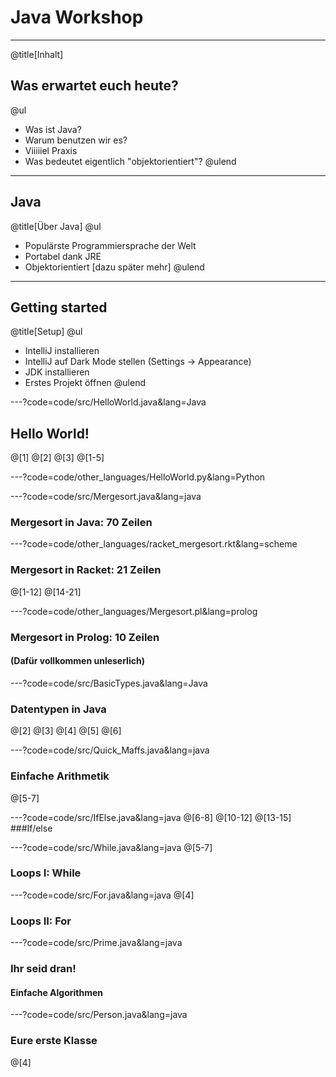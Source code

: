 # Java Workshop

---
@title[Inhalt]
## Was erwartet euch heute?

@ul
- Was ist Java?
- Warum benutzen wir es?
- Viiiiiel Praxis
- Was bedeutet eigentlich "objektorientiert"? 
@ulend

---
## Java
@title[Über Java]
@ul
- Populärste Programmiersprache der Welt
- Portabel dank JRE
- Objektorientiert [dazu später mehr]
@ulend

---
## Getting started
@title[Setup]
@ul
- IntelliJ installieren
- IntelliJ auf Dark Mode stellen (Settings -> Appearance)
- JDK installieren
- Erstes Projekt öffnen
@ulend

---?code=code/src/HelloWorld.java&lang=Java
## Hello World!
@[1]
@[2]
@[3]
@[1-5]

---?code=code/other_languages/HelloWorld.py&lang=Python

---?code=code/src/Mergesort.java&lang=java
### Mergesort in Java: 70 Zeilen

---?code=code/other_languages/racket_mergesort.rkt&lang=scheme
### Mergesort in Racket: 21 Zeilen
@[1-12]
@[14-21]

---?code=code/other_languages/Mergesort.pl&lang=prolog
### Mergesort in Prolog: 10 Zeilen
#### (Dafür vollkommen unleserlich)

---?code=code/src/BasicTypes.java&lang=Java
### Datentypen in Java
@[2]
@[3]
@[4]
@[5]
@[6]

---?code=code/src/Quick_Maffs.java&lang=java
### Einfache Arithmetik
@[5-7]


---?code=code/src/IfElse.java&lang=java
@[6-8]
@[10-12]
@[13-15]
###If/else

---?code=code/src/While.java&lang=java
@[5-7]
### Loops I: While

---?code=code/src/For.java&lang=java
@[4]
### Loops II: For

---?code=code/src/Prime.java&lang=java
### Ihr seid dran!
#### Einfache Algorithmen

---?code=code/src/Person.java&lang=java
### Eure erste Klasse
@[4]
